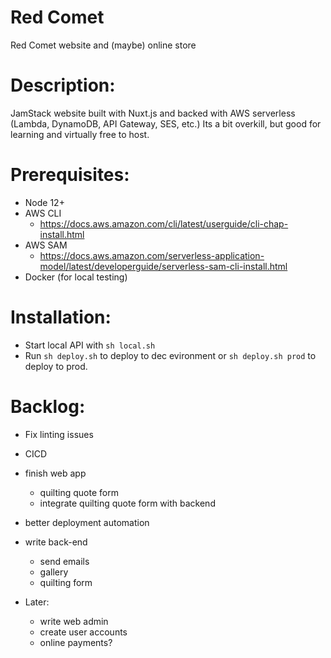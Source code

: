 # Red Comet
Red Comet website and (maybe) online store

# Description:
JamStack website built with Nuxt.js and backed with AWS serverless (Lambda, DynamoDB, API Gateway, SES, etc.)  Its a bit overkill, but good for learning and virtually free to host.

# Prerequisites:
- Node 12+
- AWS CLI
  - https://docs.aws.amazon.com/cli/latest/userguide/cli-chap-install.html
- AWS SAM
  - https://docs.aws.amazon.com/serverless-application-model/latest/developerguide/serverless-sam-cli-install.html
- Docker (for local testing)

# Installation:
- Start local API with `sh local.sh`
- Run `sh deploy.sh` to deploy to dec evironment or `sh deploy.sh prod` to deploy to prod.

# Backlog:
- Fix linting issues
- CICD
- finish web app
  - quilting quote form
  - integrate quilting quote form with backend
- better deployment automation
- write back-end
  - send emails 
  - gallery
  - quilting form

- Later:
  - write web admin
  - create user accounts
  - online payments?


